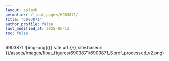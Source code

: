 ```yaml
---
layout: splash
permalink: /float_pages/6903871/
title: "6903871"
author_profile: false
last_modified_at: 2025-06-13
toc: false
---
```

 
6903871
![img-png]({{ site.url }}{{ site.baseurl }}/assets/images/float_figures/6903871/6903871_Sprof_processed_v2.png)